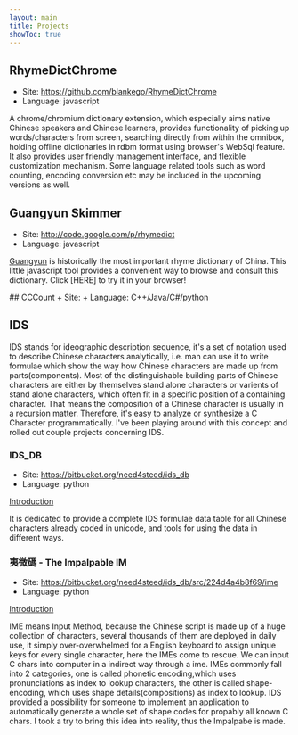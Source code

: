 ```yaml
---
layout: main
title: Projects
showToc: true
---
```

## RhymeDictChrome
+ Site: <https://github.com/blankego/RhymeDictChrome>
+ Language: javascript

A chrome/chromium dictionary extension, which especially aims native Chinese speakers and Chinese learners, provides functionality of picking up words/characters from screen, searching directly from within the omnibox, holding offline dictionaries in rdbm format using browser's WebSql feature. It also provides user friendly management interface, and flexible customization mechanism. Some language related tools such as word counting, encoding conversion etc may be included in the upcoming versions as well.

## Guangyun Skimmer
+ Site: <http://code.google.com/p/rhymedict>
+ Language: javascript

[Guangyun](http://en.wikipedia.org/wiki/Guangyun) is historically the most important rhyme dictionary of China. This little javascript tool provides a convenient way to browse and consult this dictionary. Click [HERE] to try it in your browser!

<a id="cccount"/>
## CCCount
+ Site: <https://bitbucket.org/need4steed/cccount>
+ Language: C++/Java/C#/python

## IDS

IDS stands for ideographic description sequence, it's a set of notation used to describe Chinese characters analytically, i.e. man can use it to write formulae which show the way how Chinese characters are made up from parts(components). Most of the distinguishable building parts of Chinese characters are either by themselves stand alone characters or varients of stand alone characters, which often fit in a specific position of a containing character. That means the composition of a Chinese character is usually in a recursion matter. Therefore, it's easy to analyze or synthesize a C Character programmatically. I've been playing around with this concept and rolled out couple projects concerning IDS.

### IDS_DB

+ Site: <https://bitbucket.org/need4steed/ids_db>
+ Language: python

[Introduction](/proj/IDS數據.html)

It is dedicated to provide a complete IDS formulae data table for all Chinese characters already coded in unicode, and tools for using the data in different ways.



### 夷微碼 - The Impalpable IM

+ Site: <https://bitbucket.org/need4steed/ids_db/src/224d4a4b8f69/ime>
+ Language: python

[Introduction](/proj/夷微碼.html)

IME means Input Method, because the Chinese script is made up of a huge collection of characters, several thousands of them are deployed in daily use, it simply over-overwhelmed for a English keyboard to assign unique keys for every single character, here the IMEs come to rescue. We can input C chars into computer in a indirect way through a ime. IMEs commonly fall into 2 categories, one is called phonetic encoding,which uses pronunciations as index to lookup characters, the other is called shape-encoding, which uses shape details(compositions) as index to lookup. IDS provided a possibility for someone to implement an application to automatically generate a whole set of shape codes for propably all known C chars. I took a try to bring this idea into reality, thus the Impalpabe is made.




